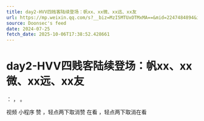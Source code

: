 ```yaml
---
title: day2-HVV四贱客陆续登场：帆xx、xx微、xx远、xx友
url: https://mp.weixin.qq.com/s?__biz=MzI5MTUxOTMxMA==&mid=2247484894&idx=1&sn=501c8498b0812951977aa20eb990842a
source: Doonsec's feed
date: 2024-07-25
fetch_date: 2025-10-06T17:38:52.428661
---
```


# day2-HVV四贱客陆续登场：帆xx、xx微、xx远、xx友

：
，
。

视频
小程序
赞
，轻点两下取消赞
在看
，轻点两下取消在看